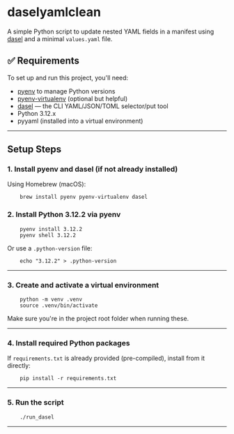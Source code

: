 # daselyamlclean

A simple Python script to update nested YAML fields in a manifest using [dasel](https://github.com/TomWright/dasel) and a minimal `values.yaml` file.

## ✅ Requirements

To set up and run this project, you'll need:

- [pyenv](https://github.com/pyenv/pyenv) to manage Python versions  
- [pyenv-virtualenv](https://github.com/pyenv/pyenv-virtualenv) (optional but helpful)  
- [dasel](https://github.com/TomWright/dasel) — the CLI YAML/JSON/TOML selector/put tool  
- Python 3.12.x  
- pyyaml (installed into a virtual environment)

---

## Setup Steps

### 1. Install pyenv and dasel (if not already installed)

Using Homebrew (macOS):

```
    brew install pyenv pyenv-virtualenv dasel
```

### 2. Install Python 3.12.2 via pyenv

```
    pyenv install 3.12.2
    pyenv shell 3.12.2
```
Or use a `.python-version` file:

```
    echo "3.12.2" > .python-version
```
---

### 3. Create and activate a virtual environment

```
    python -m venv .venv
    source .venv/bin/activate
```

Make sure you're in the project root folder when running these.

---

### 4. Install required Python packages

If `requirements.txt` is already provided (pre-compiled), install from it directly:

```
    pip install -r requirements.txt
```

---

### 5. Run the script

```
    ./run_dasel
```

---

